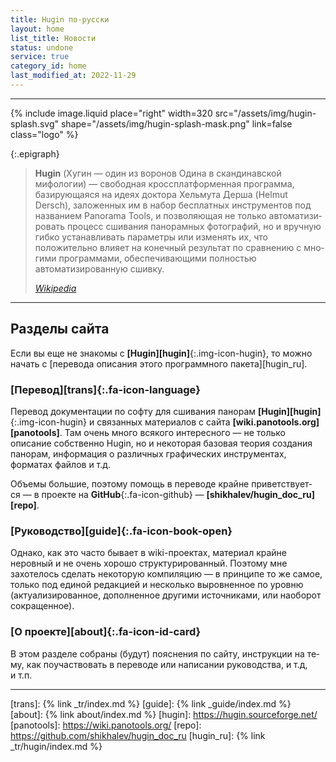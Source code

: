 ```yaml
---
title: Hugin по-русски
layout: home
list_title: Новости
status: undone
service: true
category_id: home
last_modified_at: 2022-11-29
---
```

<hr style="clear: both;">

{% include image.liquid place="right" width=320 src="/assets/img/hugin-splash.svg"
                                              shape="/assets/img/hugin-splash-mask.png" link=false class="logo" %}

{:.epigraph}
> **Hugin** (Хугин — один из воронов Одина в скандинавской мифологии) —
> сво­бод­ная кроссплатформенная программа, базирующаяся на идеях
> док­то­ра Хельмута Дерша (Helmut Dersch), заложенных им в набор
> бесплатных ин­с­т­ру­мен­тов под названием Panorama Tools, и позволяющая
> не толь­ко ав­то­ма­ти­зи­ро­вать процесс сшивания панорамных фотографий,
> но и вручную гибко устанавливать параметры или изменять их, что
> положительно влияет на конечный результат по сравнению с мно­ги­ми
> программами, обеспечивающими полностью автоматизированную сшивку.
>
> *[Wikipedia](https://ru.wikipedia.org/wiki/Hugin)*

<hr style="clear: both;">

## Разделы сайта

Если вы еще не зна­ко­мы с **[Hu­gin][hugin]**{:.img-icon-hugin}, то можно начать с [пе­ре­во­да описания этого программного пакета][hugin_ru].

### [Перевод][trans]{:.fa-icon-language}

Перевод документации по соф­ту для сши­ва­ния панорам **[Hugin][hugin]**{:.img-icon-hugin} и связанных материалов с сай­та **[wiki.panotools.org][panotools]**.
Там очень много всякого ин­те­рес­но­го — не толь­ко описание собственно Hugin, но и некоторая базовая теория создания панорам, информация о раз­лич­ных графических
инструментах, форматах файлов и т.д.

Объемы большие, поэтому помощь в пе­ре­во­де крайне при­вет­с­т­ву­ет­ся — в про­ек­те на **Git­Hub**{:.fa-icon-github} — **[shikhalev/hugin_doc_ru][repo]**.

### [Руководство][guide]{:.fa-icon-book-open}

Однако, как это часто бывает в wi­ki-проектах, материал крайне неровный и не очень хорошо структурированный. Поэтому мне захотелось сделать некоторую ком­пи­ля­цию —
в прин­ци­пе то же самое, только под еди­ной редакцией и несколько выровненное по уров­ню (актуализированное, дополненное другими источниками, или наоборот сокращенное).

### [О проекте][about]{:.fa-icon-id-card}

В этом разделе собраны (будут) пояснения по сай­ту, инструкции на те­му, как поучаствовать в пе­ре­во­де или написании руководства, и т.д, и т.п.

<hr style="clear: both;">

[trans]: {% link _tr/index.md %}
[guide]: {% link _guide/index.md %}
[about]: {% link about/index.md %}
[hugin]: https://hugin.sourceforge.net/
[panotools]: https://wiki.panotools.org/
[repo]: https://github.com/shikhalev/hugin_doc_ru
[hugin_ru]: {% link _tr/hugin/index.md %}
